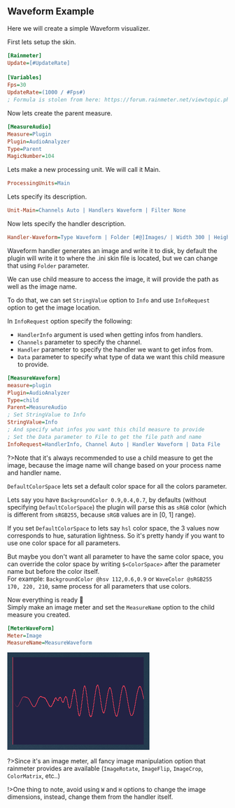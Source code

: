 ## Waveform Example

Here we will create a simple Waveform visualizer.

First lets setup the skin.

```ini
[Rainmeter]
Update=[#UpdateRate]

[Variables]
Fps=30
UpdateRate=(1000 / #Fps#)
; Formula is stolen from here: https://forum.rainmeter.net/viewtopic.php?t=26831#p140108
```

Now lets create the parent measure.

```ini
[MeasureAudio]
Measure=Plugin
Plugin=AudioAnalyzer
Type=Parent
MagicNumber=104
```

Lets make a new processing unit. We will call it Main.

```ini
ProcessingUnits=Main
```

Lets specify its description.<br/>

```ini
Unit-Main=Channels Auto | Handlers Waveform | Filter None
```

Now lets specify the handler description.

```ini
Handler-Waveform=Type Waveform | Folder [#@]Images/ | Width 300 | Height 200 | Stationary false | BorderSize 1 | BorderColor 255, 64, 89 | Resolution 0.6 | Connected true | DefaultColorSpace sRGB255 | BackgroundColor @hsl 237,0.34,0.20 | WaveColor 255, 64, 89 | LineColor @sRGB 0.5,0.5,0.5 | FadingRatio 0.2 | LineDrawingPolicy Never | SilenceThreshold -70
```

Waveform handler generates an image and write it to disk, by default the plugin will write it to where the .ini skin file is located, but we can change that using `Folder` parameter.

We can use child measure to access the image, it will provide the path as well as the image name.

To do that, we can set `StringValue` option to `Info` and use `InfoRequest` option to get the image location.

In `InfoRequest` option specify the following:

- `HandlerInfo` argument is used when getting infos from handlers.
- `Channels` parameter to specify the channel. <!-- Q -->
- `Handler` parameter to specify the handler we want to get infos from.
- `Data` parameter to specify what type of data we want this child measure to provide.

```ini
[MeasureWaveform]
measure=plugin
Plugin=AudioAnalyzer
Type=child
Parent=MeasureAudio
; Set StringValue to Info
StringValue=Info
; And specify what infos you want this child measure to provide
; Set the Data parameter to File to get the file path and name
InfoRequest=HandlerInfo, Channel Auto | Handler Waveform | Data File
```

?>Note that it's always recommended to use a child measure to get the image, because the image name will change based on your process name and handler name.

`DefaultColorSpace` lets set a default color space for all the colors parameter.<br/>

Lets say you have `BackgroundColor 0.9,0.4,0.7`, by defaults (without specifying `DefaultColorSpace`) the plugin will parse this as `sRGB` color (which is different from `sRGB255`, because `sRGB` values are in [0, 1] range).

If you set `DefaultColorSpace` to lets say `hsl` color space, the 3 values now corresponds to hue, saturation lightness. So it's pretty handy if you want to use one color space for all parameters.

But maybe you don't want all parameter to have the same color space, you can override the color space by writing `$<ColorSpace>` after the parameter name but before the color itself.<br/>
For example: `BackgroundColor @hsv 112,0.6,0.9` or `WaveColor @sRGB255 170, 220, 210`, same process for all parameters that use colors.

Now everything is ready :tada:<br/>
Simply make an image meter and set the `MeasureName` option to the child measure you created.

```ini
[MeterWaveForm]
Meter=Image
MeasureName=MeasureWaveform
```

<img src="docs\usage-examples\examples\waveform.PNG" title="Waveform visualizer" />

?>Since it's an image meter, all fancy image manipulation option that rainmeter provides are available (`ImageRotate`, `ImageFlip`, `ImageCrop`, `ColorMatrix`, etc..)

!>One thing to note, avoid using `W` and `H` options to change the image dimensions, instead, change them from the handler itself.
